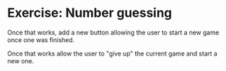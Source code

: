 # Exercise: Number guessing

Once that works, add a new button allowing the user to start a new game once one was finished.

Once that works allow the user to "give up" the current game and start a new one.

